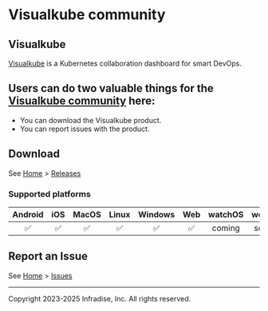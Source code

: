 # Visualkube community

## Visualkube

[Visualkube](https://visualkube.com) is a Kubernetes collaboration dashboard for smart DevOps.

## Users can do two valuable things for the [Visualkube community](https://github.com/infradise/visualkube-community) here:

- You can download the Visualkube product.
- You can report issues with the product.

## Download

See [Home](https://github.com/infradise/visualkube-community) > [Releases](https://github.com/infradise/visualkube-community/releases)

### Supported platforms

| Android | iOS | MacOS | Linux | Windows | Web | watchOS | wearOS |
| :-----: | :-: | :---: | :---: | :-----: | :-: | :-----: | :----: |
|   ✅    | ✅  |  ✅  |  ✅   |   ✅    | ✅  | coming | soon :) |

## Report an Issue

See [Home](https://github.com/infradise/visualkube-community) > [Issues](https://github.com/infradise/visualkube-community/issues)

----
Copyright 2023-2025 Infradise, Inc. All rights reserved.
